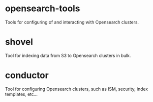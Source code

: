 # opensearch-tools

Tools for configuring of and interacting with Opensearch clusters.

# shovel

Tool for indexing data from S3 to Opensearch clusters in bulk.

# conductor

Tool for configuring Opensearch clusters, such as ISM, security, index templates, etc...

